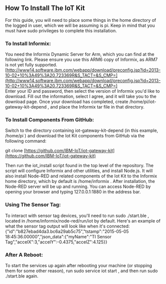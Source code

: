## How To Install The IoT Kit

For this guide, you will need to place some things in the home directory of the logged in user, which we will be assuming is pi. Keep in mind that you must have sudo privileges to complete this installation.

### To Install Informix:

You need the Informix Dynamic Server for Arm, which you can find at the following link. Please ensure you use this ARM6 copy of Informix, as ARM7 is not yet fully supported.  
 [http://www14.software.ibm.com/webapp/download/preconfig.jsp?id=2013-10-02+10%3A49%3A20.723369R&S_TACT=&S_CMP=](http://www14.software.ibm.com/webapp/download/preconfig.jsp?id=2013-10-02+10%3A49%3A20.723369R&S_TACT=&S_CMP=)  
 Enter your ID and password, then select the version of Informix you'd like to download. Fill out the information, select I agree, and it will take you to the download page. Once your download has completed, create /home/pi/iot-gateway-kit-depend , and place the Informix tar file in that directory.

### To Install Components From GitHub:

Switch to the directory containing iot-gateway-kit-depend (in this example, /home/pi ) and download the Iot Kit components from GitHub via the following command:

git clone [https://github.com/IBM-IoT/iot-gateway-kit](https://github.com/IBM-IoT/iot-gateway-kit)

Then run the iot_install script found in the top level of the repository. The script will configure Informix and other utilities, and install Node.js. It will also install Node-RED and related components of the Iot Kit to the Informix home directory, which by default is /home/informix . After installation, the Node-RED server will be up and running. You can access Node-RED by opening your browser and typing 127.0.0.1:1880 in the address bar.

### Using The Sensor Tag:

To interact with sensor tag devices, you'll need to run sudo ./start.ble , located in /home/informix/node-red/run/iot by default. Here's an example of what the sensor tag output will look like when it's connected: {"id":"b827ebad4da3.bc6a29ab5c75","tstamp":"2015-05-05 18:45:36.00000","json_data":{"myName":"TI Sensor Tag","accelX":3,"accelY":-0.4375,"accelZ":4.125}}

### After A Reboot:

To start the services up again after rebooting your machine (or stopping them for some other reason), run sudo service iot start , and then run sudo ./start.ble  again.
